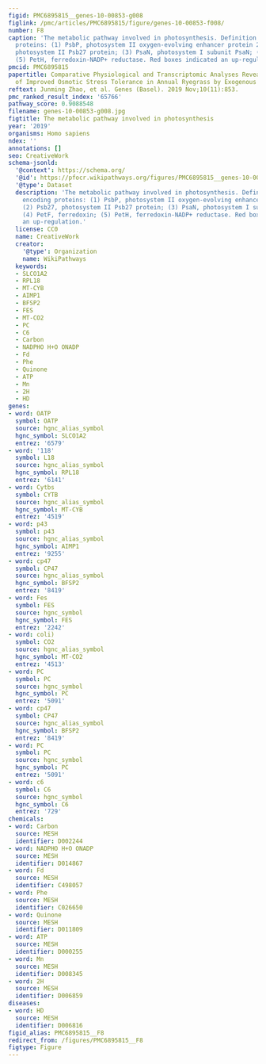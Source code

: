 ```yaml
---
figid: PMC6895815__genes-10-00853-g008
figlink: /pmc/articles/PMC6895815/figure/genes-10-00853-f008/
number: F8
caption: 'The metabolic pathway involved in photosynthesis. Definition of genes encoding
  proteins: (1) PsbP, photosystem II oxygen-evolving enhancer protein 2; (2) Psb27,
  photosystem II Psb27 protein; (3) PsaN, photosystem I subunit PsaN; (4) PetF, ferredoxin;
  (5) PetH, ferredoxin-NADP+ reductase. Red boxes indicated an up-regulation.'
pmcid: PMC6895815
papertitle: Comparative Physiological and Transcriptomic Analyses Reveal Mechanisms
  of Improved Osmotic Stress Tolerance in Annual Ryegrass by Exogenous Chitosan.
reftext: Junming Zhao, et al. Genes (Basel). 2019 Nov;10(11):853.
pmc_ranked_result_index: '65766'
pathway_score: 0.9088548
filename: genes-10-00853-g008.jpg
figtitle: The metabolic pathway involved in photosynthesis
year: '2019'
organisms: Homo sapiens
ndex: ''
annotations: []
seo: CreativeWork
schema-jsonld:
  '@context': https://schema.org/
  '@id': https://pfocr.wikipathways.org/figures/PMC6895815__genes-10-00853-g008.html
  '@type': Dataset
  description: 'The metabolic pathway involved in photosynthesis. Definition of genes
    encoding proteins: (1) PsbP, photosystem II oxygen-evolving enhancer protein 2;
    (2) Psb27, photosystem II Psb27 protein; (3) PsaN, photosystem I subunit PsaN;
    (4) PetF, ferredoxin; (5) PetH, ferredoxin-NADP+ reductase. Red boxes indicated
    an up-regulation.'
  license: CC0
  name: CreativeWork
  creator:
    '@type': Organization
    name: WikiPathways
  keywords:
  - SLCO1A2
  - RPL18
  - MT-CYB
  - AIMP1
  - BFSP2
  - FES
  - MT-CO2
  - PC
  - C6
  - Carbon
  - NADPHO H+O ONADP
  - Fd
  - Phe
  - Quinone
  - ATP
  - Mn
  - 2H
  - HD
genes:
- word: OATP
  symbol: OATP
  source: hgnc_alias_symbol
  hgnc_symbol: SLCO1A2
  entrez: '6579'
- word: '118'
  symbol: L18
  source: hgnc_alias_symbol
  hgnc_symbol: RPL18
  entrez: '6141'
- word: Cytbs
  symbol: CYTB
  source: hgnc_alias_symbol
  hgnc_symbol: MT-CYB
  entrez: '4519'
- word: p43
  symbol: p43
  source: hgnc_alias_symbol
  hgnc_symbol: AIMP1
  entrez: '9255'
- word: cp47
  symbol: CP47
  source: hgnc_alias_symbol
  hgnc_symbol: BFSP2
  entrez: '8419'
- word: Fes
  symbol: FES
  source: hgnc_symbol
  hgnc_symbol: FES
  entrez: '2242'
- word: coli)
  symbol: CO2
  source: hgnc_alias_symbol
  hgnc_symbol: MT-CO2
  entrez: '4513'
- word: PC
  symbol: PC
  source: hgnc_symbol
  hgnc_symbol: PC
  entrez: '5091'
- word: cp47
  symbol: CP47
  source: hgnc_alias_symbol
  hgnc_symbol: BFSP2
  entrez: '8419'
- word: PC
  symbol: PC
  source: hgnc_symbol
  hgnc_symbol: PC
  entrez: '5091'
- word: c6
  symbol: C6
  source: hgnc_symbol
  hgnc_symbol: C6
  entrez: '729'
chemicals:
- word: Carbon
  source: MESH
  identifier: D002244
- word: NADPHO H+O ONADP
  source: MESH
  identifier: D014867
- word: Fd
  source: MESH
  identifier: C498057
- word: Phe
  source: MESH
  identifier: C026650
- word: Quinone
  source: MESH
  identifier: D011809
- word: ATP
  source: MESH
  identifier: D000255
- word: Mn
  source: MESH
  identifier: D008345
- word: 2H
  source: MESH
  identifier: D006859
diseases:
- word: HD
  source: MESH
  identifier: D006816
figid_alias: PMC6895815__F8
redirect_from: /figures/PMC6895815__F8
figtype: Figure
---
```

